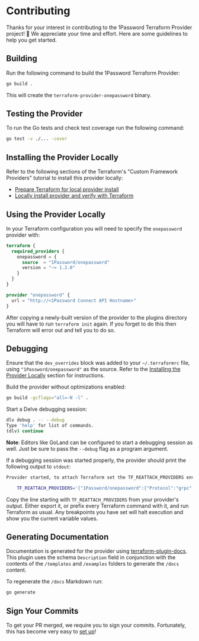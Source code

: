 # Contributing

Thanks for your interest in contributing to the 1Password Terraform Provider project! 🙌 We appreciate your time and effort. Here are some guidelines to help you get started.

## Building

Run the following command to build the 1Password Terraform Provider:

```sh
go build .
```

This will create the `terraform-provider-onepassword` binary.

## Testing the Provider

To run the Go tests and check test coverage run the following command:

```sh
go test -v ./... -cover
```

## Installing the Provider Locally

Refer to the following sections of the Terraform's "Custom Framework Providers" tutorial to install this provider locally:

- [Prepare Terraform for local provider install](https://developer.hashicorp.com/terraform/tutorials/providers-plugin-framework/providers-plugin-framework-provider#prepare-terraform-for-local-provider-install)
- [Locally install provider and verify with Terraform](https://developer.hashicorp.com/terraform/tutorials/providers-plugin-framework/providers-plugin-framework-provider#locally-install-provider-and-verify-with-terraform)

## Using the Provider Locally

In your Terraform configuration you will need to specify the `onepassword` provider with:

```tf
terraform {
  required_providers {
    onepassword = {
      source  = "1Password/onepassword"
      version = "~> 1.2.0"
    }
  }
}

provider "onepassword" {
  url = "http://<1Password Connect API Hostname>"
}
```

After copying a newly-built version of the provider to the plugins directory you will have to run `terraform init` again. If you forget to do this then Terraform will error out and tell you to do so.

## Debugging

Ensure that the `dev_overrides` block was added to your `~/.terraformrc` file, using `"1Password/onepassword"` as the source. Refer to the [Installing the Provider Locally](#installing-the-provider-locally) section for instructions.

Build the provider without optimizations enabled:

```sh
go build -gcflags="all=-N -l" .
```

Start a Delve debugging session:

```sh
dlv debug . -- --debug
Type 'help' for list of commands.
(dlv) continue
```

**Note**: Editors like GoLand can be configured to start a debugging session as well. Just be sure to pass the `--debug` flag as a program argument.

If a debugging session was started properly, the provider should print the following output to `stdout`: 

```sh
Provider started, to attach Terraform set the TF_REATTACH_PROVIDERS env var:

    TF_REATTACH_PROVIDERS='{"1Password/onepassword":{"Protocol":"grpc","Pid":3382870,"Test":true,"Addr":{"Network":"unix","String":"/tmp/plugin713096927"}}}'

```

Copy the line starting with `TF_REATTACH_PROVIDERS` from your provider's output. Either export it, or prefix every Terraform command with it, and run Terraform as usual. Any breakpoints you have set will halt execution and show you the current variable values.

## Generating Documentation

Documentation is generated for the provider using [terraform-plugin-docs](https://github.com/hashicorp/terraform-plugin-docs). This plugin uses the schema `Description` field in conjunction with the contents of the `/templates` and `/examples` folders to generate the `/docs` content.

To regenerate the `/docs` Markdown run:

```sh
go generate
```

## Sign Your Commits

To get your PR merged, we require you to sign your commits. Fortunately, this has become very easy to [set up](https://developer.1password.com/docs/ssh/git-commit-signing/)!
